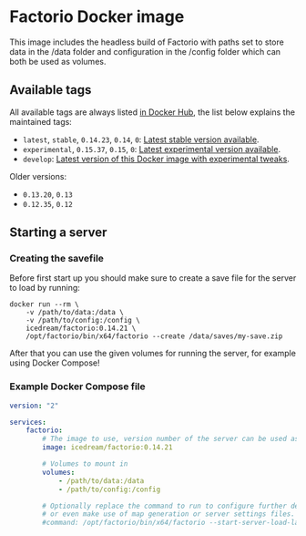 # Factorio Docker image

This image includes the headless build of Factorio with paths set to store data in the /data folder and configuration in the /config folder which can both be used as volumes.

## Available tags

All available tags are always listed [in Docker Hub](https://hub.docker.com/r/icedream/factorio/tags), the list below explains the maintained tags:

- `latest`, `stable`, `0.14.23`, `0.14`, `0`: [Latest stable version available](https://www.factorio.com/download-headless/stable).
- `experimental`, `0.15.37`, `0.15`, `0`: [Latest experimental version available](https://www.factorio.com/download-experimental/stable).
- `develop`: [Latest version of this Docker image with experimental tweaks](https://github.com/icedream/docker-factorio/tree/develop).

Older versions:

- `0.13.20`, `0.13`
- `0.12.35`, `0.12`

## Starting a server

### Creating the savefile

Before first start up you should make sure to create a save file for the server to load by running:

    docker run --rm \
        -v /path/to/data:/data \
        -v /path/to/config:/config \
        icedream/factorio:0.14.21 \
        /opt/factorio/bin/x64/factorio --create /data/saves/my-save.zip

After that you can use the given volumes for running the server, for example using Docker Compose!

### Example Docker Compose file

```yaml
version: "2"

services:
    factorio:
        # The image to use, version number of the server can be used as a tag.
        image: icedream/factorio:0.14.21

        # Volumes to mount in
        volumes:
            - /path/to/data:/data
            - /path/to/config:/config

        # Optionally replace the command to run to configure further details
        # or even make use of map generation or server settings files.
        #command: /opt/factorio/bin/x64/factorio --start-server-load-latest --rcon-password somepassword
```

